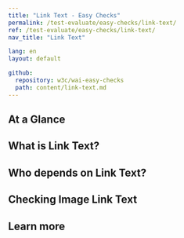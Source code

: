 ```yaml
---
title: "Link Text - Easy Checks"
permalink: /test-evaluate/easy-checks/link-text/
ref: /test-evaluate/easy-checks/link-text/
nav_title: "Link Text"

lang: en
layout: default

github:
  repository: w3c/wai-easy-checks
  path: content/link-text.md
---
```


## At a Glance

## What is Link Text?

## Who depends on Link Text?

## Checking Image Link Text

## Learn more
